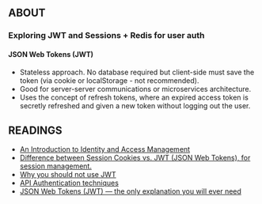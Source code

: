 ## ABOUT

### Exploring JWT and Sessions + Redis for user auth

#### JSON Web Tokens (JWT)

* Stateless approach. No database required but client-side must save the token (via cookie or localStorage - not recommended).
* Good for server-server communications or microservices architecture.
* Uses the concept of refresh tokens, where an expired access token is secretly refreshed and given a new token without logging out the user.

## READINGS

* [An Introduction to Identity and Access Management](https://curity.io/resources/learn/introduction-identity-and-access-management/)
* [Difference between Session Cookies vs. JWT (JSON Web Tokens), for session management.](https://medium.com/@prashantramnyc/difference-between-session-cookies-vs-jwt-json-web-tokens-for-session-management-4be67d2f066e)
* [Why you should not use JWT](https://apibakery.com/blog/tech/no-jwt/)
* [API Authentication techniques](https://docs.google.com/spreadsheets/d/1tAX5ZJzluilhoYKjra-uHbMCZraaQkqIHl3RIQ8mVkM/edit?pli=1#gid=0)
* [JSON Web Tokens (JWT) — the only explanation you will ever need](https://arielweinberger.medium.com/json-web-token-jwt-the-only-explanation-youll-ever-need-cf53f0822f50)

